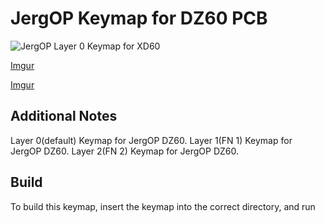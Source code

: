 # JergOP Keymap for DZ60 PCB

![JergOP Layer 0 Keymap for XD60](https://i.imgur.com/z1h9NPs.png)

[Imgur](https://i.imgur.com/IMGusAx.png)

[Imgur](https://i.imgur.com/b57quWf.png)

## Additional Notes
Layer 0(default) Keymap for JergOP DZ60.
Layer 1(FN 1) Keymap for JergOP DZ60.
Layer 2(FN 2) Keymap for JergOP DZ60.


## Build
To build this keymap, insert the keymap into the correct directory, and run <make dz60:JergOP> 